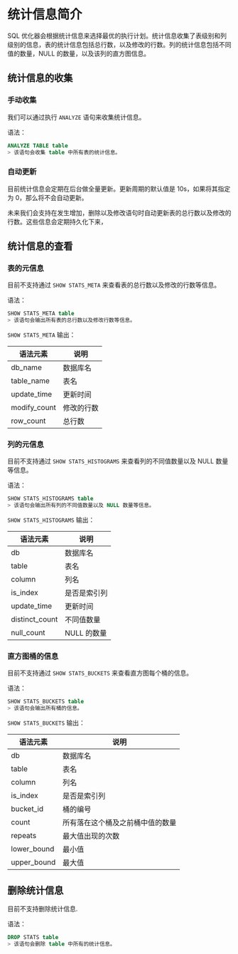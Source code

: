 # 统计信息简介

SQL 优化器会根据统计信息来选择最优的执行计划。统计信息收集了表级别和列级别的信息，表的统计信息包括总行数，以及修改的行数。列的统计信息包括不同值的数量，NULL 的数量，以及该列的直方图信息。

## 统计信息的收集

### 手动收集

我们可以通过执行 `ANALYZE` 语句来收集统计信息。

语法：
```sql
ANALYZE TABLE table
> 该语句会收集 table 中所有表的统计信息。
```

### 自动更新

目前统计信息会定期在后台做全量更新。更新周期的默认值是 10s，如果将其指定为 0，那么将不会自动更新。

未来我们会支持在发生增加，删除以及修改语句时自动更新表的总行数以及修改的行数。这些信息会定期持久化下来，

## 统计信息的查看

### 表的元信息

目前不支持通过 `SHOW STATS_META` 来查看表的总行数以及修改的行数等信息。

语法：
```sql
SHOW STATS_META table
> 该语句会输出所有表的总行数以及修改行数等信息。
```

`SHOW STATS_META` 输出：

| 语法元素 | 说明            |
| -------- | ------------- |
| db_name  |  数据库名    |
| table_name | 表名 |
| update_time | 更新时间 |
| modify_count | 修改的行数 |
| row_count | 总行数 |

### 列的元信息

目前不支持通过 `SHOW STATS_HISTOGRAMS` 来查看列的不同值数量以及 NULL 数量等信息。

语法：
```sql
SHOW STATS_HISTOGRAMS table
> 该语句会输出所有列的不同值数量以及 NULL 数量等信息。
```

`SHOW STATS_HISTOGRAMS` 输出：

| 语法元素 | 说明            |
| -------- | ------------- |
| db  |  数据库名    |
| table | 表名 |
| column | 列名 |
| is_index | 是否是索引列 |
| update_time | 更新时间 |
| distinct_count | 不同值数量 |
| null_count | NULL 的数量 |

### 直方图桶的信息

目前不支持通过 `SHOW STATS_BUCKETS` 来查看直方图每个桶的信息。

语法：
```sql
SHOW STATS_BUCKETS table
> 该语句会输出所有桶的信息。
```

`SHOW STATS_BUCKETS` 输出：

| 语法元素 | 说明            |
| -------- | ------------- |
| db  |  数据库名    |
| table | 表名 |
| column | 列名 |
| is_index | 是否是索引列 |
| bucket_id | 桶的编号 |
| count | 所有落在这个桶及之前桶中值的数量 |
| repeats | 最大值出现的次数 |
| lower_bound | 最小值 |
| upper_bound | 最大值 |

## 删除统计信息

目前不支持删除统计信息.

语法：
```sql
DROP STATS table
> 该语句会删除 table 中所有的统计信息。
```
